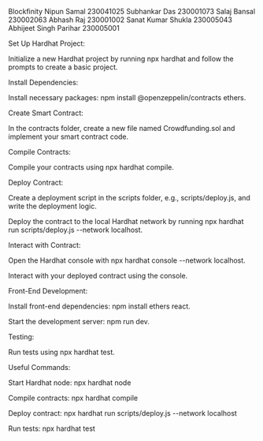 Blockfinity
	   Nipun Samal 230041025        Subhankar Das 230001073       Salaj Bansal 230002063
	   Abhash Raj 230001002       Sanat Kumar Shukla 230005043       
    Abhijeet Singh Parihar 230005001 
  

Set Up Hardhat Project:

Initialize a new Hardhat project by running npx hardhat and follow the prompts to create a basic project.

Install Dependencies:

Install necessary packages: npm install @openzeppelin/contracts ethers.

Create Smart Contract:

In the contracts folder, create a new file named Crowdfunding.sol and implement your smart contract code.

Compile Contracts:

Compile your contracts using npx hardhat compile.

Deploy Contract:

Create a deployment script in the scripts folder, e.g., scripts/deploy.js, and write the deployment logic.

Deploy the contract to the local Hardhat network by running npx hardhat run scripts/deploy.js --network localhost.

Interact with Contract:

Open the Hardhat console with npx hardhat console --network localhost.

Interact with your deployed contract using the console.

Front-End Development:

Install front-end dependencies: npm install ethers react.

Start the development server: npm run dev.

Testing:

Run tests using npx hardhat test.

Useful Commands:

Start Hardhat node: npx hardhat node

Compile contracts: npx hardhat compile

Deploy contract: npx hardhat run scripts/deploy.js --network localhost

Run tests: npx hardhat test
